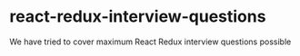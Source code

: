 # react-redux-interview-questions
  We have tried to cover maximum React Redux  interview questions possible
